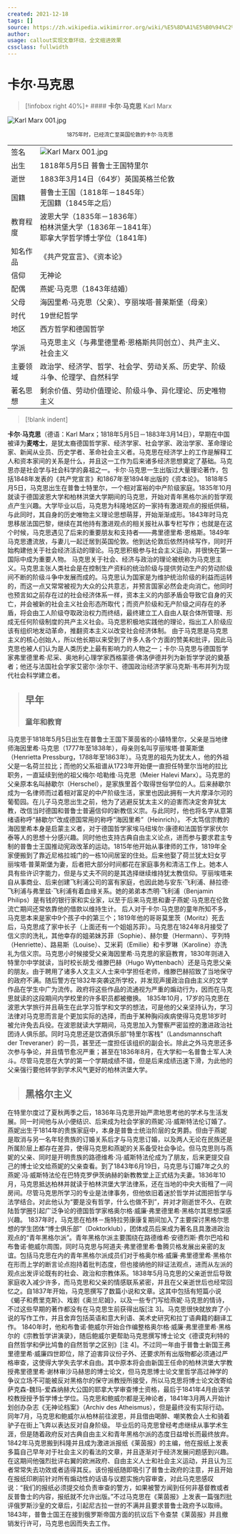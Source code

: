 ```yaml
---
created: 2021-12-18
tags: []
source: https://zh.wikipedia.wikimirror.org/wiki/%E5%8D%A1%E5%B0%94%C2%B7%E9%A9%AC%E5%85%8B%E6%80%9D
author: 
usage: callout实现文章环绕，全文缩进效果
cssclass: fullwidth
---
```

# 卡尔·马克思

>[!infobox right 40%]+ #### **卡尔·马克思** Karl Marx
>
![Karl Marx 001.jpg](https://bkimg.cdn.bcebos.com/pic/a044ad345982b2b795c22d8438adcbef76099b14?x-bce-process=image/resize,m_lfit,w_440,limit_1/format,f_auto)<center><small>1875年时，已经流亡至英国伦敦的卡尔·马克思</small></center>
>
|||
|-|-|
|签名|![Karl Marx 001.jpg](https://tse1-mm.cn.bing.net/th/id/OIP-C.mT_Kk2xJCtpzr_wzAYEHPQAAAA?pid=ImgDet&rs=1)|
|出生|1818年5月5日 普鲁士王国特里尔|
|逝世	|1883年3月14日（64岁）英国英格兰伦敦|
|国籍	 |普鲁士王国（1818年－1845年）<br>无国籍（1845年之后）|
|教育程度	|波恩大学（1835年－1836年）<br>柏林洪堡大学（1836年－1841年）<br>耶拿大学哲学博士学位（1841年)<br>|
|知名作品|	《共产党宣言》、《资本论》|
|信仰	|无神论|
|配偶	|燕妮·马克思（1843年结婚）|
|父母|	海因里希·马克思（父亲）、亨丽埃塔·普莱斯堡（母亲）|
|时代|	19世纪哲学|
|地区|西方哲学和德国哲学|
|学派|马克思主义（与弗里德里希·恩格斯共同创立）、共产主义、社会主义|
|主要领域|政治学、经济学、哲学、社会学、劳动关系、历史学、阶级斗争、伦理学、自然科学|
|著名思想|剩余价值、劳动价值理论、阶级斗争、异化理论、历史唯物主义|

> [!blank indent]
> 
**卡尔·马克思**（德语：Karl Marx；1818年5月5日－1883年3月14日），早期在中国被译为**麦喀士**，是犹太裔德国哲学家、经济学家、社会学家、政治学家、革命理论家、新闻从业员、历史学者、革命社会主义者。马克思在经济学上的工作是解释工人和资本家间的关系是什么，并且这一工作为后来诸多经济思想奠定了基础。马克思亦是社会学与社会科学的鼻祖之一。卡尔·马克思一生出版过大量理论著作，包括1848年发表的《共产党宣言》和1867年至1894年出版的《资本论》。
1818年5月5日，马克思出生在普鲁士特里尔，一个相对富裕的中产阶级家庭。1835年10月就读于德国波恩大学和柏林洪堡大学期间的马克思，开始对青年黑格尔派的哲学观点产生兴趣。大学毕业以后，马克思为科隆地区的一家持有激进观点的报纸供稿，与此同时，其自身的历史唯物主义理论思想萌芽，开始渐渐成形。1843年时马克思移居法国巴黎，继续在其他持有激进观点的相关报社从事专栏写作；也就是在这个时候，马克思遇见了后来的重要朋友和支持者——弗里德里希·恩格斯。1849年马克思遭流放，与妻儿一起迁居到英国伦敦。他到达伦敦后依然持续写作，同时开始构建他关于社会经济活动的理论。马克思积极参与社会主义运动，并很快在第一国际中成为重要人物。
马克思关于社会、经济与政治的理论被统称为马克思主义。马克思主张人类社会是在控制生产资料的统治阶级与提供劳动生产的劳动阶级间不断的阶级斗争中发展而成的。马克思认为国家是为维护统治阶级的利益而运转的，而这一点又常常被视为大众的公共意志，并预言国家必然会走向消亡。他同时也预言如之前存在过的社会经济体系一样，资本主义的内部矛盾会导致它自身的灭亡，并会被新的社会主义社会形态所取代；而资产阶级和无产阶级之间存在的矛盾，将会由工人阶级夺取政治权力而终结，最终建立工人自由人联合体所管理、形成无任何阶级制度的共产主义社会。马克思积极地实践他的理论，指出工人阶级应该有组织地发动革命，推翻资本主义以改变社会经济体制。
由于马克思是马克思主义的核心创始人，所以他长期以来受到了许多人各个方面的赞美和批评，因此马克思也被人们认为是人类历史上最有影响力的人物之一；卡尔·马克思与德国哲学家弗里德里希·尼采、奥地利心理学家西格蒙德·佛洛伊德并列为新哲学学说的奠基者；他还与法国社会学家艾密尔·涂尔干、德国政治经济学家马克斯·韦布并列为现代社会科学建立者。
>## 早年
>### 童年和教育
马克思于1818年5月5日出生在普鲁士王国下莱茵省的小镇特里尔，父亲是当地律师海因里希·马克思（1777年至1838年），母亲则名叫亨丽埃塔·普莱斯堡（Henrietta Pressburg，1788年至1863年）。马克思的祖先为犹太人，他的外祖父是一名荷兰拉比；而他的父系祖谱从1723年开始便一直担任特里尔当地的拉比职务，一直延续到他的祖父梅尔·哈勒维·马克思（Meier Halevi Marx）。马克思的父亲原本名叫赫歇尔（Herschel），是家族里首个取得世俗学位的人。后来赫歇尔成为一名律师而过着相对富足的中产阶级生活，家里也因此拥有一大片摩泽尔河的葡萄园。在儿子马克思出生之前，他为了逃避反犹太主义的迫害而决定舍弃犹太教，改信当时德国和普鲁士普遍信仰的新教信义宗。与此同时，他也将名字从意第绪语称呼“赫歇尔”改成德国常用的称呼“海因里希”（Heinrich）。
不太笃信宗教的海因里希本身是启蒙主义者，对于德国哲学家埃马纽埃尔·康德和法国哲学家伏尔泰等人的思想十分感兴趣。同时他也支持古典自由主义论点，进而参与要求君主专制的普鲁士王国推动宪政改革的运动。1815年他开始从事律师的工作，1819年全家便搬到了靠近尼格拉城门的一栋10间居室的住处。后来他娶了荷兰犹太妇女亨丽埃塔·普莱斯堡为妻，后者把大部分时间都花在家庭事务和清洁工作上。她本人具有些许识字能力，但是与丈夫不同的是其选择继续维持犹太教信仰。亨丽埃塔来自从事商业、后来创建飞利浦公司的富有家庭，也因此她与安东·飞利浦、赫拉德·飞利浦与弗里兹·飞利浦有着血缘关系。她的弟弟本杰明·飞利浦（Benjamin Philips）是有钱的银行家和实业家，以至于后来马克思和妻子燕妮·马克思在伦敦流亡期间还常依靠他的借款以维持生计。
后人对于卡尔·马克思的童年所知不多，马克思本来是家中9个孩子中的第三个；1819年他的哥哥莫里茨（Moritz）死去后，马克思成了家中长子（上面还有一个姐姐苏菲）。马克思在1824年8月接受了信义宗的洗礼，其他幸存的姐弟妹苏菲（Sophie）、赫尔曼（Hermann）、亨列特（Henriette）、路易斯（Louise）、艾米莉（Emilie）和卡罗琳（Karoline）亦洗礼为信义宗。马克思小时候接受父亲海因里希·马克思的家庭教育，1830年则进入特里尔中学就读，当时校长胡戈·维滕巴赫（Hugo Wyttenbach）还是马克思父亲的朋友。由于聘用了诸多人文主义人士来中学担任老师，维滕巴赫招致了当地保守的政府不满。随后警方在1832年突袭这所学校，并发现声援政治自由主义的文学作品在学生中广为流传。政府将这些作品的流通视为严重的煽动行为，因而在马克思就读的这段期间内学校里的许多职员都被撤换。
1835年10月，17岁的马克思在波恩大学旅行并且萌生在此学习哲学和文学的想法，可是他的父亲坚持认为，学习法律对马克思而言是个更加实际的选择，而由于某种胸闷疾病使得马克思18岁时被允许免去兵役。在波恩就读大学期间，马克思加入为警察严密监控的激进政治社团诗人俱乐部。同时马克思还是饮酒俱乐部“特里尔客栈”（Landsmannschaft der Treveraner）的一员，甚至还一度担任该组织的副会长。除此之外马克思还多次参与争论，并且情节愈况严重；甚至在1836年8月，在大学和一名普鲁士军人决斗。尽管马克思在大学的第一个学期成绩不错，但是后来成绩迅速下滑，为此他的父亲强行要他转学到学术风气更好的柏林洪堡大学。
>## 黑格尔主义
在特里尔度过了夏秋两季之后，1836年马克思开始严肃地思考他的学术与生活发展。同一时间他与从小便结识、后来成为社会学家的燕妮·冯·威斯特法伦订婚了。燕妮出生于1814年的贵族家庭中，本身是普鲁士统治阶层的女男爵。但由于燕妮是取消与另一名年轻贵族的订婚关系后才与马克思订婚，以及两人无论在民族还是所属阶层上都存在差异，使得马克思和燕妮的关系备受社会争论。但马克思则与燕妮的父亲、同时是开明贵族的路德维希·冯·威斯特法伦成为了朋友，后来更提交自己的博士论文给燕妮的父亲查看。到了1843年6月19日，马克思与订婚7年之久的燕妮·冯·威斯特法伦在巴特克罗伊茨纳赫的新教教堂上正式结为夫妻。1836年10月，马克思抵达柏林并就读于柏林洪堡大学法律系，还在当地的中央大街租了一间房间。尽管马克思所学习的专业是法律事务，但他依旧着迷於哲学并试图把哲学与法学结合。对此他认为“要是没有哲学，什么也做不到”，并对才刚逝世不久、在欧陆哲学圈引起广泛争论的德国哲学家格奥尔格·威廉·弗里德里希·黑格尔其思想深感兴趣。
1837年时，马克思在柏林－施特拉劳康康复期间加入了主要探讨黑格尔思想的学生团体“博士俱乐部”（Doktorklub），团体成员后来成为著名且具激进政治观点的“青年黑格尔派”。青年黑格尔派主要围绕在路德维希·安德烈斯·费尔巴哈和布鲁诺·鲍威尔周围，同时马克思与阿道夫·弗里德里希·鲁腾贝格发展出亲密的友谊。包括马克思在内的青年黑格尔派成员们对于格奥尔格·威廉·弗里德里希·黑格尔在形而上学的断言论点抱持着批判态度，但也接纳他的辩证法观点，进而从左派的观点出发评论既有的社会、政治和宗教体系。1838年5月马克思的父亲逝世后导致家庭收入减少许多，而马克思和父亲的情感联系紧密，并且在父亲逝世后也经常回忆之。自1837年开始，马克思撰写了数篇小说和文章。这其中包括有短篇小说《蝎子和费里克斯》、戏剧《奥兰尼姆》，以及一些专门写给燕妮·马克思的情诗，不过这些早期的著作都没有在马克思生前获得出版\[注 3\]。马克思很快就放弃了小说的写作工作，并且舍弃包括英语和意大利语、美术史研究和拉丁语典籍的翻译工作。
1840年时，他和布鲁诺·鲍威尔开始合作编整格奥尔格·威廉·弗里德里希·黑格尔的《宗教哲学讲演录》，随后鲍威尔更帮助马克思撰写博士论文《德谟克利特的自然哲学和伊比鸠鲁的自然哲学之区别》\[注 4\]。不过同一年由于普鲁士新国王弗里德里希·威廉四世即位，除了迫害异议份子外、还要求所有出版物都必须通过严格审查，这使得大学失去学术自由。其中原本将会由新国王任命的柏林洪堡大学教授弗里德里希·谢林审沙马赫思的博士论文，但马克思博士论文里哲学高过神学的争议立场不可能被反对黑格尔的保守派教授所接受，所以马克思将博士论文改寄给萨克森-魏玛-爱森纳赫大公国的耶拿大学审查博士资格，最后于1841年4月由该学校教授授予哲学博士学位。马克思和鲍威尔都是无神论者，1841年3月两人开始计划创办杂志《无神论档案》（Archiv des Atheismus），但是最终没有实际行动。同年7月，马克思和鲍威尔从柏林前往波恩，并且借由喝醉、嘲笑教会人士和骑着驴子在街上飞奔以表达反对自身阶级。
毕业后的马克思曾经考虑继续从事学术生涯，但是随着政府反对古典自由主义和青年黑格尔派的态度日益增长而最终放弃。1842年马克思搬到科隆并且成为激进派报纸《莱茵报》的主编，他在报纸上发表多篇自己早年对于社会主义的看法的文章，并且逐渐对于经济发展问题感到兴趣。在这期间他强烈批评右翼的欧洲政府、自由主义人士和社会主义运动，并且认为三者常常失去功效或者适得其反。该份报纸随即吸引了普鲁士政府的注意，并且开始在报纸印刷前针对所有煽动性的话语与议题实施内容审查，对此马克思感叹说：“我们的报纸必须提交给负责审查的警方，如果被警方闻到任何非基督教或者反普鲁士的内容，报纸就不允许出版。”不过马克思在《莱茵报》上发表一篇强烈批评俄罗斯沙皇的文章后，引起尼古拉一世的不满并且要求普鲁士政府予以取缔。1843年，普鲁士国王在接到俄罗斯帝国方面的抗议后下令查禁《莱茵报》并且撤销发行许可，马克思也因而失去工作。
